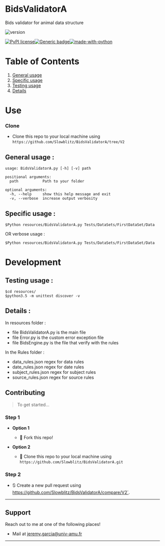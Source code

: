 
# BidsValidatorA
Bids validator for animal  data structure 

![version](https://img.shields.io/badge/version-2-informational)

[![PyPI license](https://img.shields.io/pypi/l/ansicolortags.svg)](https://pypi.python.org/pypi/ansicolortags/)[![Generic badge](https://travis-ci.org/Slowblitz/BidsValidatorA.svg?branch=master)](https://shields.io/)[![made-with-python](https://img.shields.io/badge/Made%20with-Python-1f425f.svg)](https://www.python.org/)

# Table of Contents
1. [ General usage](#General-usage)
2. [Specific usage](#Specific-usage)
3. [Testing usage](#Testing-usage )
4. [Details](#Details)
# Use
### Clone

- Clone this repo to your local machine using `https://github.com/Slowblitz/BidsValidatorA/tree/V2`
## General usage :
```
usage: BidsValidatorA.py [-h] [-v] path

positional arguments:
  path           Path to your folder

optional arguments:
  -h, --help     show this help message and exit
  -v, --verbose  increase output verbosity

```

## Specific usage :

```
$Python resources/BidsValidatorA.py Tests/DataSets/FirstDataSet/Data
```
OR verbose usage  :
```
$Python resources/BidsValidatorA.py Tests/DataSets/FirstDataSet/Data
```
# Development 
## Testing usage :

```
$cd resources/
$python3.5 -m unittest discover -v
```
## Details :

In resources folder  :

 - file BidsValidatorA.py is the main file 
 - file Error.py is the custom error exception file
 - file BidsEngine.py is the file that verify  with the rules 

In the Rules folder :

 - data_rules.json regex for data rules
 - date_rules.json regex for date rules
 - subject_rules.json regex for subject rules
 - source_rules.json  regex for source rules
## Contributing

> To get started...

### Step 1

- **Option 1**
    - 🍴 Fork this repo!

- **Option 2**
    - 👯 Clone this repo to your local machine using `https://github.com/Slowblitz/BidsValidatorA.git`

### Step 2

- 🔃 Create a new pull request using <a href="https://github.com/Slowblitz/BidsValidatorA/compare/V2" target="_blank">https://github.com/Slowblitz/BidsValidatorA/compare/V2`</a>.

---
 ## Support

Reach out to me at one of the following places!


- Mail at <a href="jeremy.garcia@univ-amu.fr">jeremy.garcia@univ-amu.fr</a>


---

